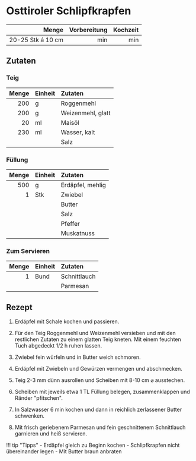 # Osttiroler Schlipfkrapfen

|             Menge | Vorbereitung | Kochzeit |
| -----------------:| ------------:| --------:|
| 20-25 Stk á 10 cm |          min |      min |

## Zutaten

### Teig

| Menge | Einheit | Zutaten           |
| -----:|:------- |:----------------- |
|   200 | g       | Roggenmehl        |
|   200 | g       | Weizenmehl, glatt |
|    20 | ml      | Maisöl            |
|   230 | ml      | Wasser, kalt      |
|       |         | Salz              |

### Füllung

| Menge | Einheit | Zutaten          |
| -----:|:------- |:---------------- |
|   500 | g       | Erdäpfel, mehlig |
|     1 | Stk     | Zwiebel          |
|       |         | Butter           |
|       |         | Salz             |
|       |         | Pfeffer          |
|       |         | Muskatnuss       |

### Zum Servieren

| Menge | Einheit | Zutaten      |
| -----:|:------- |:------------ |
|     1 | Bund    | Schnittlauch |
|       |         | Parmesan     |

## Rezept

1.  Erdäpfel mit Schale kochen und passieren.

2.  Für den Teig Roggenmehl und Weizenmehl versieben und mit den restlichen
    Zutaten zu einem glatten Teig kneten. Mit einem feuchten Tuch abgedeckt
    1/2 h ruhen lassen.

3.  Zwiebel fein würfeln und in Butter weich schmoren.

4.  Erdäpfel mit Zwiebeln und Gewürzen vermengen und abschmecken.

5.  Teig 2-3 mm dünn ausrollen und Scheiben mit 8-10 cm ⌀ ausstechen.

6.  Scheiben mit jeweils etwa 1 TL Füllung belegen, zusammenklappen und Ränder
    "pfitschen".

7.  In Salzwasser 6 min kochen und dann in reichlich zerlassener Butter
    schwenken.

8.  Mit frisch geriebenem Parmesan und fein geschnittenem Schnittlauch
    garnieren und heiß servieren.

!!! tip "Tipps"
    - Erdäpfel gleich zu Beginn kochen
    - Schlipfkrapfen nicht übereinander legen
    - Mit Butter braun anbraten
